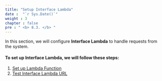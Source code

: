 ```yaml
---
title: "Setup Interface Lambda"
date :  "`r Sys.Date()`" 
weight : 3
chapter : false
pre : " <b> 8.3. </b> "
---
```



In this section, we will configure **Interface Lambda** to handle requests from the system.

#### To set up **Interface Lambda**, we will follow these steps:

1. [Set up Lambda Function](8.3.1.LambdaFunction/)
2. [Test Interface Lambda URL](8.3.2.UITest/)